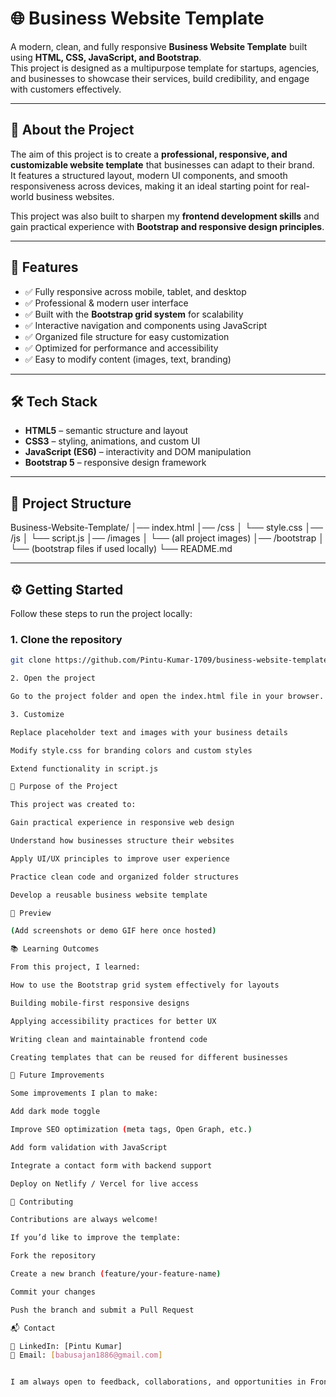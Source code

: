 # 🌐 Business Website Template

A modern, clean, and fully responsive **Business Website Template** built using **HTML, CSS, JavaScript, and Bootstrap**.  
This project is designed as a multipurpose template for startups, agencies, and businesses to showcase their services, build credibility, and engage with customers effectively.  

---

## 📖 About the Project
The aim of this project is to create a **professional, responsive, and customizable website template** that businesses can adapt to their brand.  
It features a structured layout, modern UI components, and smooth responsiveness across devices, making it an ideal starting point for real-world business websites.  

This project was also built to sharpen my **frontend development skills** and gain practical experience with **Bootstrap and responsive design principles**.

---

## 🚀 Features
- ✅ Fully responsive across mobile, tablet, and desktop  
- ✅ Professional & modern user interface  
- ✅ Built with the **Bootstrap grid system** for scalability  
- ✅ Interactive navigation and components using JavaScript  
- ✅ Organized file structure for easy customization  
- ✅ Optimized for performance and accessibility  
- ✅ Easy to modify content (images, text, branding)  

---

## 🛠️ Tech Stack
- **HTML5** – semantic structure and layout  
- **CSS3** – styling, animations, and custom UI  
- **JavaScript (ES6)** – interactivity and DOM manipulation  
- **Bootstrap 5** – responsive design framework  

---

## 📂 Project Structure
Business-Website-Template/
│── index.html
│── /css
│ └── style.css
│── /js
│ └── script.js
│── /images
│ └── (all project images)
│── /bootstrap
│ └── (bootstrap files if used locally)
└── README.md


---

## ⚙️ Getting Started

Follow these steps to run the project locally:

### 1. Clone the repository
```bash
git clone https://github.com/Pintu-Kumar-1709/business-website-template.git

2. Open the project

Go to the project folder and open the index.html file in your browser.

3. Customize

Replace placeholder text and images with your business details

Modify style.css for branding colors and custom styles

Extend functionality in script.js

🎯 Purpose of the Project

This project was created to:

Gain practical experience in responsive web design

Understand how businesses structure their websites

Apply UI/UX principles to improve user experience

Practice clean code and organized folder structures

Develop a reusable business website template

📸 Preview

(Add screenshots or demo GIF here once hosted)

📚 Learning Outcomes

From this project, I learned:

How to use the Bootstrap grid system effectively for layouts

Building mobile-first responsive designs

Applying accessibility practices for better UX

Writing clean and maintainable frontend code

Creating templates that can be reused for different businesses

🔮 Future Improvements

Some improvements I plan to make:

Add dark mode toggle

Improve SEO optimization (meta tags, Open Graph, etc.)

Add form validation with JavaScript

Integrate a contact form with backend support

Deploy on Netlify / Vercel for live access

🤝 Contributing

Contributions are always welcome!

If you’d like to improve the template:

Fork the repository

Create a new branch (feature/your-feature-name)

Commit your changes

Push the branch and submit a Pull Request

📬 Contact

💼 LinkedIn: [Pintu Kumar]
📧 Email: [babusajan1886@gmail.com]


I am always open to feedback, collaborations, and opportunities in Frontend / Full Stack Web Development.
